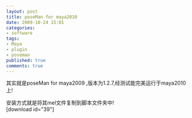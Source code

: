 ```yaml
---
layout: post
title: poseMan for maya2010
date: 2009-10-24 15:01
categories:
- software
tags:
- Maya
- plugin
- poseman
published: true
comments: true
---
```

<p>其实就是poseMan for maya2009 ,版本为1.2.7,经测试能完美运行于maya2010上!</p>

<p>安装方式就是将其mel文件复制到脚本文件夹中!<br />
[download id="39"] </p>
